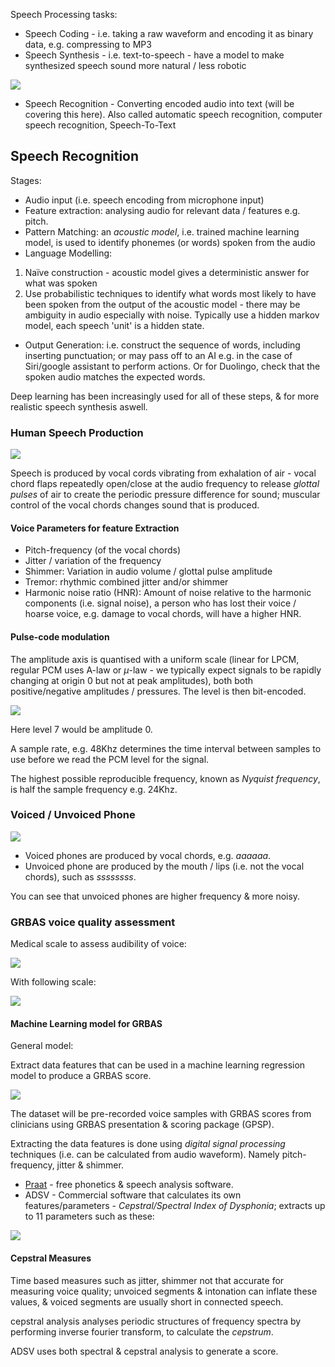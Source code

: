 Speech Processing tasks:

- Speech Coding - i.e. taking a raw waveform and encoding it as binary data, e.g. compressing to MP3
- Speech Synthesis - i.e. text-to-speech - have a model to make synthesized speech sound more natural / less robotic

![](misc/Pasted%20image%2020240118181508.png)

- Speech Recognition - Converting encoded audio into text (will be covering this here). Also called automatic speech recognition, computer speech recognition, Speech-To-Text

## Speech Recognition

Stages:
- Audio input (i.e. speech encoding from microphone input)
- Feature extraction: analysing audio for relevant data / features e.g. pitch.
- Pattern Matching: an *acoustic model*, i.e. trained machine learning model, is used to identify phonemes (or words) spoken from the audio
- Language Modelling: 
1. Naïve construction - acoustic model gives a deterministic answer for what was spoken
2. Use probabilistic techniques to identify what words most likely to have been spoken from the output of the acoustic model - there may be ambiguity in audio especially with noise. Typically use a hidden markov model, each speech 'unit' is a hidden state.
- Output Generation: i.e. construct the sequence of words, including inserting punctuation; or may pass off to an AI e.g. in the case of Siri/google assistant to perform actions. Or for Duolingo, check that the spoken audio matches the expected words.

Deep learning has been increasingly used for all of these steps, & for more realistic speech synthesis aswell.



### Human Speech Production

![](misc/Pasted%20image%2020240118183040.png)

Speech is produced by vocal cords vibrating from exhalation of air - vocal chord flaps repeatedly open/close at the audio frequency to release *glottal pulses* of air to create the periodic pressure difference for sound; muscular control of the vocal chords changes sound that is produced.


#### Voice Parameters for feature Extraction

- Pitch-frequency (of the vocal chords)
- Jitter / variation of the frequency
- Shimmer: Variation in audio volume / glottal pulse amplitude
- Tremor: rhythmic combined jitter and/or shimmer
- Harmonic noise ratio (HNR): Amount of noise relative to the harmonic components (i.e. signal noise), a person who has lost their voice / hoarse voice, e.g. damage to vocal chords, will have a higher HNR.

#### Pulse-code modulation
The amplitude axis is quantised with a uniform scale (linear for LPCM, regular PCM uses A-law or $\mu$-law - we typically expect signals to be rapidly changing at origin 0 but not at peak amplitudes), both both positive/negative amplitudes / pressures. The level is then bit-encoded.

![](misc/Pasted%20image%2020240118201343.png)

Here level 7 would be amplitude 0.

A sample rate, e.g. 48Khz determines the time interval between samples to use before we read the PCM level for the signal.

The highest possible reproducible frequency, known as *Nyquist frequency*, is half the sample frequency e.g. 24Khz.


### Voiced / Unvoiced Phone

![](misc/Pasted%20image%2020240118201801.png)

- Voiced phones are produced by vocal chords, e.g. *aaaaaa*.
- Unvoiced phone are produced by the mouth / lips (i.e. not the vocal chords), such as *ssssssss*.

You can see that unvoiced phones are higher frequency & more noisy.

### GRBAS voice quality assessment

Medical scale to assess audibility of voice:

![](misc/Pasted%20image%2020240118202338.png)

With following scale:

![](misc/Pasted%20image%2020240118202403.png)

#### Machine Learning model for GRBAS

General model:

Extract data features that can be used in a machine learning regression model to produce a GRBAS score.

![](misc/Pasted%20image%2020240118202605.png)

The dataset will be pre-recorded voice samples with GRBAS scores from clinicians using GRBAS presentation & scoring package (GPSP).

Extracting the data features is done using *digital signal processing* techniques (i.e. can be calculated from audio waveform). Namely pitch-frequency, jitter & shimmer.

- [Praat](https://www.fon.hum.uva.nl/praat/) - free phonetics & speech analysis software.
- ADSV - Commercial software that calculates its own features/parameters - *Cepstral/Spectral Index of Dysphonia*; extracts up to 11 parameters such as these:

![](misc/Pasted%20image%2020240118203319.png)


#### Cepstral Measures
Time based measures such as jitter, shimmer not that accurate for measuring voice quality; unvoiced segments & intonation can inflate these values, & voiced segments are usually short in connected speech.

cepstral analysis analyses periodic structures of frequency spectra by performing inverse fourier transform, to calculate the *cepstrum*.

 ADSV uses both spectral & cepstral analysis to generate a score.
